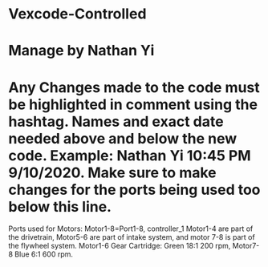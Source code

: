 # Vexcode-Controlled
# Manage by Nathan Yi
# Any Changes made to the code must be highlighted in comment using the hashtag. Names and exact date needed above and below the new code. Example: Nathan Yi 10:45 PM 9/10/2020. Make sure to make changes for the ports being used too below this line.
Ports used for Motors: Motor1-8=Port1-8, controller_1
Motor1-4 are part of the drivetrain, Motor5-6 are part of intake system, and motor 7-8 is part of the flywheel system.
Motor1-6 Gear Cartridge: Green 18:1 200 rpm, Motor7-8 Blue 6:1 600 rpm.
